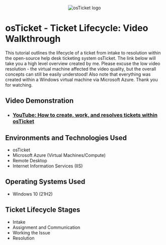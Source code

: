<p align="center">
<img src="https://i.imgur.com/Clzj7Xs.png" alt="osTicket logo"/>
</p>

<h1>osTicket - Ticket Lifecycle: Video Walkthrough</h1>
This tutorial outlines the lifecycle of a ticket from intake to resolution within the open-source help desk ticketing system osTicket. The link below will take you a high level overview created by me. Please excuse the low video resolution - the virtual machine affected the video quality, but the overall concepts can still be easily understood! Also note that everything was created within a Windows virtual machine via Microsoft Azure. Thank you for watching.<br />


<h2>Video Demonstration</h2>

- ### [YouTube: How to create, work, and resolves tickets within osTicket](https://www.youtube.com/watch?v=YY1NOlVa7jQ)

<h2>Environments and Technologies Used</h2>

- osTicket
- Microsoft Azure (Virtual Machines/Compute)
- Remote Desktop
- Internet Information Services (IIS)

<h2>Operating Systems Used </h2>

- Windows 10</b> (21H2)

<h2>Ticket Lifecycle Stages</h2>

- Intake
- Assignment and Communication
- Working the Issue
- Resolution
